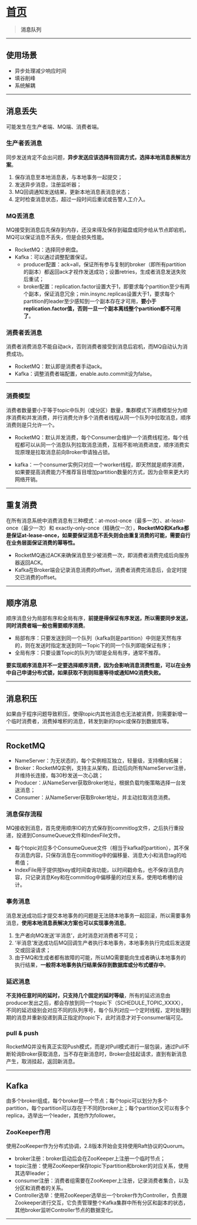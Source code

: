 # [首页](/blog/)

> **消息队列**

***

## 使用场景

- 异步处理减少响应时间
- 填谷削峰
- 系统解耦

***

## 消息丢失

可能发生在生产者端、MQ端、消费者端。

### 生产者丢消息

同步发送肯定不会出问题，**异步发送应该选择有回调方式，选择本地消息表解法方案**。

1. 保存消息至本地消息表，与本地事务一起提交；
2. 发送异步消息，注册监听器；
3. MQ回调通知发送结果，更新本地消息表消息状态；
4. 定时检查消息状态，超过一段时间后重试或告警人工介入。

### MQ丢消息

MQ接受到消息后先保存到内存，还没来得及保存到磁盘或同步给从节点即宕机，MQ可以保证消息不丢失，但是会损失性能。

- RocketMQ：选择同步刷盘。
- Kafka：可以通过调整配置保证。
  - producer配置：ack=all，保证所有参与复制的broker（即所有partition的副本）都返回ack才视作发送成功；设置retries，生成者消息发送失败后重试；
  - broker配置：replication.factor设置大于1，即要求每个partition至少有两个副本，保证消息冗余；min.insync.replicas设置大于1，要求每个partition的leader至少感知到一个副本存在才可用，**要小于replication.factor值，否则一旦一个副本离线整个partition都不可用了**。

### 消费者丢消息

消费者消费消息不能自动ack，否则消费者接受到消息后宕机，而MQ自动认为消费成功。

- RocketMQ：默认即是消费者手动ack。
- Kafka：调整消费者端配置，enable.auto.commit设为false。

***

### 消费模型

消费者数量要小于等于topic中队列（或分区）数量，集群模式下消费模型分为顺序消费和并发消费，并行消费允许多个消费者线程从同一个队列中拉取消息，顺序消费则是只允许一个。

- RocketMQ：默认并发消费，每个Consumer会维护一个消费线程池，每个线程都可以从同一个消息队列拉取消息消费，互相不影响消费进度，顺序消费实现原理是拉取消息前向Broker申请独占锁。

- kafka：一个consumer实例只对应一个worker线程，即天然就是顺序消费，如果要提高消费能力不推荐盲目增加partition数量的方式，因为会带来更大的网络开销。

***

## 重复消费

在所有消息系统中消费消息有三种模式：at-most-once（最多一次）、at-least-once（最少一次）和 exactly-only-once（精确仅一次），**RocketMQ和Kafka都是保证at-lease-once，如果要保证消息不丢失则会由重复消费的可能，需要自行在业务层面保证消费的幂等性。**

- RocketMQ通过ACK来确保消息至少被消费一次，即消费者消费完成后向服务器返回ACK。
- Kafka在Broker端会记录消息消费的offset，消费者消费完消息后，会定时提交已消费的offset。

***

## 顺序消息

顺序消息分为局部有序和全局有序，**前提是得保证有序发送，所以需要同步发送，同时消费者端一般也需要顺序消费**。

- 局部有序：只要发送到同一个队列（kafka则是partition）中则是天然有序的，则在发送时指定发送到同一Topic下的同一个队列即能保证有序；
- 全局有序：只要设置Topic的队列为1即是全局有序，通常不推荐。

**要实现顺序消息并不一定要选择顺序消费，因为会影响消息消费性能，可以在业务中自己申请分布式锁，如果获取不到则阻塞等待或通知MQ消费失败。**

***

## 消息积压

如果由于程序问题导致积压，使得topic内其他消息也无法被消费，则需要新增一个临时消费者，消费掉堆积的消息，转发到新的topic或保存到数据库等。

***

## **RocketMQ**

- NameServer：为无状态的，每个实例相互独立，轻量级，支持横向拓展；
- Broker：RocketMQ实例，支持主从架构，启动后向所有NameServer注册，并维持长连接，每30秒发送一次心跳；
- Producer：从NameServer获取Broker地址，根据负载均衡策略选择一台发送消息；
- Consumer：从NameServer获取Broker地址，并主动拉取消息消费。

### 消息保存流程

MQ接收到消息，首先使用顺序IO的方式保存到commitlog文件，之后执行重投递，投递到ConsumeQueue文件和IndexFile文件。
- 每个topic对应多个ConsumeQueue文件（相当于kafka的partition），其不保存消息内容，只保存消息在commitlog中的偏移量、消息大小和消息tag的哈希值；
- IndexFile用于提供按key或时间查询功能，以时间戳命名，也不保存消息内容，只记录消息Key和在commitlog中偏移量的对应关系，使用哈希槽的设计。

### 事务消息

消息发送成功后才提交本地事务的问题是无法随本地事务一起回滚，所以需要事务消息，**使用本地消息表解决方案也可以实现事务消息**。

1. 生产者向MQ发送‘半消息’，此时消息对消费者不可见；
2. ‘半消息’发送成功后MQ回调生产者执行本地事务，本地事务执行完成后发送提交或回滚请求；
3. 由于MQ和生成者都有故障的可能，所以MQ需要能向生成者确认本地事务的执行结果，**一般将本地事务执行结果保存到数据库或分布式缓存中**。

### 延迟消息

**不支持任意时间的延时，只支持几个固定的延时等级**，所有的延迟消息由producer发出之后，都会存放到同一个topic下（SCHEDULE_TOPIC_XXXX），不同的延迟级别会对应不同的队列序号，每个队列对应一个定时线程，定时处理到期的消息并重新投递到真正指定的topic下，此时消息才对于consumer端可见。

### pull & push

RocketMQ并没有真正实现Push模式，而是对Pull模式进行一层包装，通过Pull不断轮询Broker获取消息，当不存在新消息时，Broker会挂起请求，直到有新消息产生，取消挂起，返回新消息。

***

## Kafka

由多个broker组成，每个broker是一个节点；每个topic可以划分为多个 partition，每个partition可以存在于不同的broker上；每个partition又可以有多个replica，选举出一个leader，其他作为follower。

### ZooKeeper作用

使用ZooKeeper作为分布式协调，2.8版本开始会支持使用Raft协议的Quorum。

- broker注册：broker启动后会在ZooKeeper上注册一个临时节点；
- topic注册：使用ZooKeeper保存topic下partition和broker的对应关系，使用其选举leader；
- consumer注册：消费者组需要在ZooKeeper上注册，记录消费者集合，以及分区和消费者的关系。
- Controller选举：使用ZooKeeper选举出一个broker作为Controller，负责跟Zookeeper进行交互，它负责管理整个Kafka集群中所有分区和副本的状态，其他broker监听Controller节点的数据变化。


***